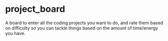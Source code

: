 # project_board

A board to enter all the coding projects you want to do, and rate them based on difficulty so you can tackle things based on the amount of time/energy you have.

